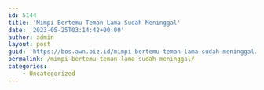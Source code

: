 ```yaml
---
id: 5144
title: 'Mimpi Bertemu Teman Lama Sudah Meninggal'
date: '2023-05-25T03:14:42+00:00'
author: admin
layout: post
guid: 'https://bos.awn.biz.id/mimpi-bertemu-teman-lama-sudah-meninggal/'
permalink: /mimpi-bertemu-teman-lama-sudah-meninggal/
categories:
    - Uncategorized
---
```


